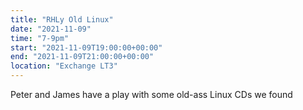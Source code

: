 ```yaml
---
title: "RHLy Old Linux"
date: "2021-11-09"
time: "7-9pm"
start: "2021-11-09T19:00:00+00:00"
end: "2021-11-09T21:00:00+00:00"
location: "Exchange LT3"
---
```


Peter and James have a play with some old-ass Linux CDs we found
